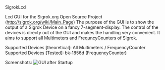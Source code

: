 SigrokLcd

Lcd GUI for the Sigrok.org Open Source Project (http://sigrok.org/wiki/Main_Page)
The purpose of the GUI is to show the output of a Sigrok Device on a fancy 7-segment-display. 
The control of the devices is directy out of the GUI and makes the handling very convenient.
It aims to support all Multimeters and FrequncyCounters of Sigrok.

Supported Devices [theoretical]: All Multimeters / FrequencyCounter
Supported Devices [Tested]: bk-1856d (FrequencyCounter)

Screenshots:
![GUI after Startup](https://github.com/LUMERIIX/screenshots/off.png)


